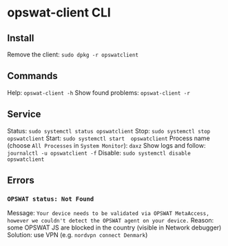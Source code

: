# opswat-client CLI

## Install
Remove the client: `sudo dpkg -r opswatclient`

## Commands
Help: `opswat-client -h`
Show found problems: `opswat-client -r`

## Service
Status: `sudo systemctl status opswatclient`
Stop: `sudo systemctl stop opswatclient`
Start: `sudo systemctl start  opswatclient`
Process name (choose `All Processes` in `System Monitor`): `daxz`
Show logs and follow: `journalctl -u opswatclient -f`
Disable: `sudo systemctl disable opswatclient`

## Errors
### `OPSWAT status: Not Found`
Message: `Your device needs to be validated via OPSWAT MetaAccess, however we couldn't detect the OPSWAT agent on your device.`
Reason: some OPSWAT JS are blocked in the country (visible in Network debugger)
Solution: use VPN (e.g. `nordvpn connect Denmark`)
